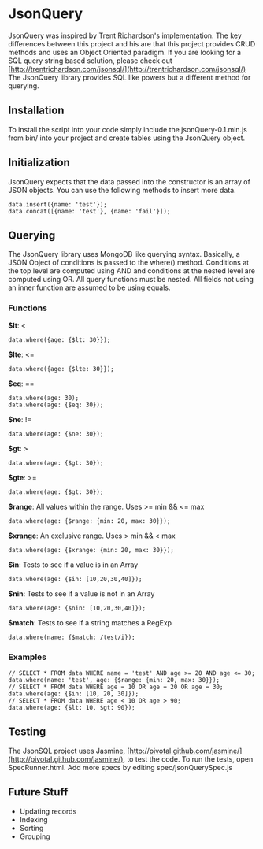JsonQuery
=========

JsonQuery was inspired by Trent Richardson's implementation. The key differences between this project
and his are that this project provides CRUD methods and uses an Object Oriented paradigm. If you
are looking for a SQL query string based solution, please check out 
[http://trentrichardson.com/jsonsql/](http://trentrichardson.com/jsonsql/) The JsonQuery library
provides SQL like powers but a different method for querying.

Installation
------------

To install the script into your code simply include the jsonQuery-0.1.min.js from bin/ into your 
project and create tables using the JsonQuery object.

Initialization
--------------

JsonQuery expects that the data passed into the constructor is an array of JSON objects. You can
use the following methods to insert more data.

	data.insert({name: 'test'});
	data.concat([{name: 'test'}, {name: 'fail'}]);

Querying
--------

The JsonQuery library uses MongoDB like querying syntax. Basically, a JSON Object of conditions is
passed to the where() method. Conditions at the top level are computed using AND and conditions at
the nested level are computed using OR. All query functions must be nested. All fields not using an
inner function are assumed to be using equals.

### Functions

**$lt**: <

	data.where({age: {$lt: 30}});

**$lte**: <=

	data.where({age: {$lte: 30}});
		
**$eq**: ==
	
	data.where(age: 30);
	data.where(age: {$eq: 30});

**$ne**: !=

	data.where(age: {$ne: 30});

**$gt**: >

	data.where(age: {$gt: 30});
	
**$gte**: >=

	data.where(age: {$gt: 30});

**$range**: All values within the range. Uses >= min && <= max

	data.where(age: {$range: {min: 20, max: 30}});
	
**$xrange**: An exclusive range. Uses > min && < max

	data.where(age: {$xrange: {min: 20, max: 30}});
	
**$in**: Tests to see if a value is in an Array

	data.where(age: {$in: [10,20,30,40]});

**$nin**: Tests to see if a value is not in an Array

	data.where(age: {$nin: [10,20,30,40]});

**$match**: Tests to see if a string matches a RegExp

	data.where(name: {$match: /test/i});

### Examples

	// SELECT * FROM data WHERE name = 'test' AND age >= 20 AND age <= 30; 
	data.where(name: 'test', age: {$range: {min: 20, max: 30}});
	// SELECT * FROM data WHERE age = 10 OR age = 20 OR age = 30;
	data.where(age: {$in: [10, 20, 30]});
	// SELECT * FROM data WHERE age < 10 OR age > 90;
	data.where(age: {$lt: 10, $gt: 90});
	
Testing
-------

The JsonSQL project uses Jasmine, 
[http://pivotal.github.com/jasmine/](http://pivotal.github.com/jasmine/), to test the code. To run
the tests, open SpecRunner.html. Add more specs by editing spec/jsonQuerySpec.js

Future Stuff
------------

* Updating records
* Indexing
* Sorting
* Grouping
